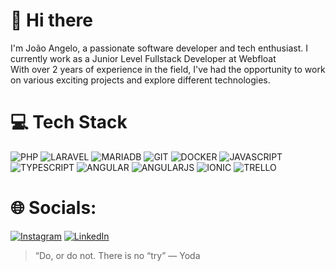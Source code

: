 # 👋 Hi there

I'm João Angelo, a passionate software developer and tech enthusiast. I currently work as a Junior Level Fullstack Developer at Webfloat </br>
With over 2 years of experience in the field, I've had the opportunity to work on various exciting projects and explore different technologies.

# 💻 Tech Stack
![PHP](https://img.shields.io/badge/PHP-777BB4?style=for-the-badge&logo=php&logoColor=white) 
![LARAVEL](https://img.shields.io/badge/Laravel-FF2D20?style=for-the-badge&logo=laravel&logoColor=white) 
![MARIADB](https://img.shields.io/badge/MariaDB-003545?style=for-the-badge&logo=mariadb&logoColor=white) 
![GIT](https://img.shields.io/badge/GIT-E44C30?style=for-the-badge&logo=git&logoColor=white) 
![DOCKER](https://img.shields.io/badge/Docker-2CA5E0?style=for-the-badge&logo=docker&logoColor=white)
![JAVASCRIPT](https://img.shields.io/badge/JavaScript-323330?style=for-the-badge&logo=javascript&logoColor=F7DF1E)
![TYPESCRIPT](https://img.shields.io/badge/TypeScript-007ACC?style=for-the-badge&logo=typescript&logoColor=white)
![ANGULAR](https://img.shields.io/badge/Angular-DD0031?style=for-the-badge&logo=angular&logoColor=white)
![ANGULARJS](https://img.shields.io/badge/AngularJS-E23237?style=for-the-badge&logo=angularjs&logoColor=white)
![IONIC](https://img.shields.io/badge/Ionic-3880FF?style=for-the-badge&logo=ionic&logoColor=white)
![TRELLO](https://img.shields.io/badge/Trello-0052CC?style=for-the-badge&logo=trello&logoColor=white)

# 🌐 Socials:
[![Instagram](https://img.shields.io/badge/Instagram-%23E4405F.svg?logo=Instagram&logoColor=white)](https://www.instagram.com/jberaldo_/)
[![LinkedIn](https://img.shields.io/badge/LinkedIn-%230077B5.svg?logo=linkedin&logoColor=white)](https://linkedin.com/in/joao-angelo-beraldo)
> “Do, or do not. There is no “try” — Yoda
